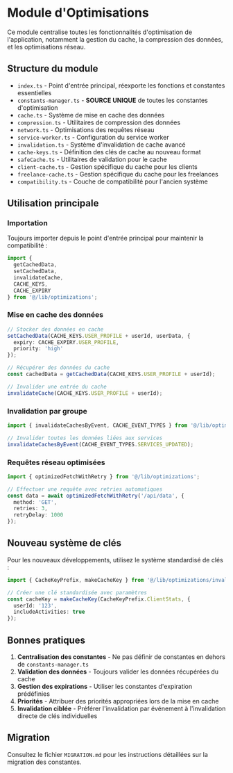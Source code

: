 # Module d'Optimisations

Ce module centralise toutes les fonctionnalités d'optimisation de l'application, notamment la gestion du cache, la compression des données, et les optimisations réseau.

## Structure du module

- `index.ts` - Point d'entrée principal, réexporte les fonctions et constantes essentielles
- `constants-manager.ts` - **SOURCE UNIQUE** de toutes les constantes d'optimisation
- `cache.ts` - Système de mise en cache des données
- `compression.ts` - Utilitaires de compression des données
- `network.ts` - Optimisations des requêtes réseau
- `service-worker.ts` - Configuration du service worker
- `invalidation.ts` - Système d'invalidation de cache avancé
- `cache-keys.ts` - Définition des clés de cache au nouveau format
- `safeCache.ts` - Utilitaires de validation pour le cache
- `client-cache.ts` - Gestion spécifique du cache pour les clients
- `freelance-cache.ts` - Gestion spécifique du cache pour les freelances
- `compatibility.ts` - Couche de compatibilité pour l'ancien système

## Utilisation principale

### Importation

Toujours importer depuis le point d'entrée principal pour maintenir la compatibilité :

```typescript
import { 
  getCachedData,
  setCachedData,
  invalidateCache,
  CACHE_KEYS,
  CACHE_EXPIRY
} from '@/lib/optimizations';
```

### Mise en cache des données

```typescript
// Stocker des données en cache
setCachedData(CACHE_KEYS.USER_PROFILE + userId, userData, {
  expiry: CACHE_EXPIRY.USER_PROFILE,
  priority: 'high'
});

// Récupérer des données du cache
const cachedData = getCachedData(CACHE_KEYS.USER_PROFILE + userId);

// Invalider une entrée du cache
invalidateCache(CACHE_KEYS.USER_PROFILE + userId);
```

### Invalidation par groupe

```typescript
import { invalidateCachesByEvent, CACHE_EVENT_TYPES } from '@/lib/optimizations';

// Invalider toutes les données liées aux services
invalidateCachesByEvent(CACHE_EVENT_TYPES.SERVICES_UPDATED);
```

### Requêtes réseau optimisées

```typescript
import { optimizedFetchWithRetry } from '@/lib/optimizations';

// Effectuer une requête avec retries automatiques
const data = await optimizedFetchWithRetry('/api/data', {
  method: 'GET',
  retries: 3,
  retryDelay: 1000
});
```

## Nouveau système de clés

Pour les nouveaux développements, utilisez le système standardisé de clés :

```typescript
import { CacheKeyPrefix, makeCacheKey } from '@/lib/optimizations/invalidation';

// Créer une clé standardisée avec paramètres
const cacheKey = makeCacheKey(CacheKeyPrefix.ClientStats, { 
  userId: '123',
  includeActivities: true
});
```

## Bonnes pratiques

1. **Centralisation des constantes** - Ne pas définir de constantes en dehors de `constants-manager.ts`
2. **Validation des données** - Toujours valider les données récupérées du cache
3. **Gestion des expirations** - Utiliser les constantes d'expiration prédéfinies
4. **Priorités** - Attribuer des priorités appropriées lors de la mise en cache
5. **Invalidation ciblée** - Préférer l'invalidation par événement à l'invalidation directe de clés individuelles

## Migration

Consultez le fichier `MIGRATION.md` pour les instructions détaillées sur la migration des constantes. 